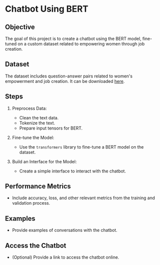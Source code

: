# Chatbot Using BERT

## Objective

The goal of this project is to create a chatbot using the BERT model, fine-tuned on a custom dataset related to empowering women through job creation.

## Dataset

The dataset includes question-answer pairs related to women's empowerment and job creation. It can be downloaded [here](path-to-dataset).

## Steps

1. Preprocess Data:
   - Clean the text data.
   - Tokenize the text.
   - Prepare input tensors for BERT.

2. Fine-tune the Model:
   - Use the `transformers` library to fine-tune a BERT model on the dataset.

3. Build an Interface for the Model:
   - Create a simple interface to interact with the chatbot.

## Performance Metrics

- Include accuracy, loss, and other relevant metrics from the training and validation process.

## Examples

- Provide examples of conversations with the chatbot.

## Access the Chatbot

- (Optional) Provide a link to access the chatbot online.
